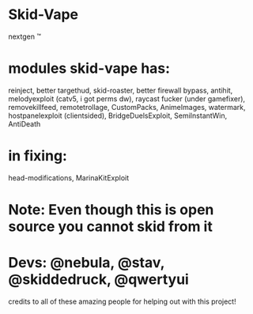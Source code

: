 # Skid-Vape
nextgen :tm:

# modules skid-vape has:
reinject, better targethud, skid-roaster, better firewall bypass, antihit, melodyexploit (catv5, i got perms dw), raycast fucker (under gamefixer), removekillfeed, remotetrollage, CustomPacks, AnimeImages, watermark, hostpanelexploit (clientsided), BridgeDuelsExploit, SemiInstantWin, AntiDeath

# in fixing:
head-modifications, MarinaKitExploit

# Note: Even though this is open source you **cannot** skid from it
# Devs: @nebula, @stav, @skiddedruck, @qwertyui
credits to all of these amazing people for helping out with this project!
